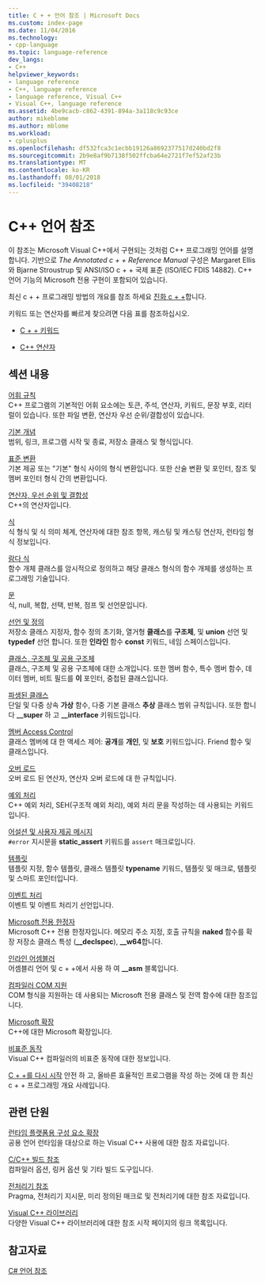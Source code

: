 ```yaml
---
title: C + + 언어 참조 | Microsoft Docs
ms.custom: index-page
ms.date: 11/04/2016
ms.technology:
- cpp-language
ms.topic: language-reference
dev_langs:
- C++
helpviewer_keywords:
- language reference
- C++, language reference
- language reference, Visual C++
- Visual C++, language reference
ms.assetid: 4be9cacb-c862-4391-894a-3a118c9c93ce
author: mikeblome
ms.author: mblome
ms.workload:
- cplusplus
ms.openlocfilehash: df532fca3c1ecbb19126a8692377517d240bd2f8
ms.sourcegitcommit: 2b9e8af9b7138f502ffcba64e2721f7ef52af23b
ms.translationtype: MT
ms.contentlocale: ko-KR
ms.lasthandoff: 08/01/2018
ms.locfileid: "39408218"
---
```

# <a name="c-language-reference"></a>C++ 언어 참조
이 참조는 Microsoft Visual C++에서 구현되는 것처럼 C++ 프로그래밍 언어를 설명합니다. 기반으로 *The Annotated c + + Reference Manual* 구성은 Margaret Ellis와 Bjarne Stroustrup 및 ANSI/ISO c + + 국제 표준 (ISO/IEC FDIS 14882). C++ 언어 기능의 Microsoft 전용 구현이 포함되어 있습니다.  

최신 c + + 프로그래밍 방법의 개요를 참조 하세요 [진화 c + +](welcome-back-to-cpp-modern-cpp.md)합니다.
  
 키워드 또는 연산자를 빠르게 찾으려면 다음 표를 참조하십시오.  
  
-   [C + + 키워드](../cpp/keywords-cpp.md)  
  
-   [C++ 연산자](../cpp/cpp-built-in-operators-precedence-and-associativity.md)  
  
## <a name="in-this-section"></a>섹션 내용  

 [어휘 규칙](../cpp/lexical-conventions.md)  
 C++ 프로그램의 기본적인 어휘 요소에는 토큰, 주석, 연산자, 키워드, 문장 부호, 리터럴이 있습니다. 또한 파일 변환, 연산자 우선 순위/결합성이 있습니다.  
  
 [기본 개념](../cpp/basic-concepts-cpp.md)  
 범위, 링크, 프로그램 시작 및 종료, 저장소 클래스 및 형식입니다.  
  
 [표준 변환](../cpp/standard-conversions.md)  
 기본 제공 또는 "기본" 형식 사이의 형식 변환입니다. 또한 산술 변환 및 포인터, 참조 및 멤버 포인터 형식 간의 변환입니다.  
  
 [연산자, 우선 순위 및 결합성](../cpp/cpp-built-in-operators-precedence-and-associativity.md)  
 C++의 연산자입니다.  
  
 [식](../cpp/expressions-cpp.md)  
 식 형식 및 식 의미 체계, 연산자에 대한 참조 항목, 캐스팅 및 캐스팅 연산자, 런타임 형식 정보입니다.  
  
 [람다 식](../cpp/lambda-expressions-in-cpp.md)  
 함수 개체 클래스를 암시적으로 정의하고 해당 클래스 형식의 함수 개체를 생성하는 프로그래밍 기술입니다.  
  
 [문](../cpp/statements-cpp.md)  
 식, null, 복합, 선택, 반복, 점프 및 선언문입니다.  
  
 [선언 및 정의](declarations-and-definitions-cpp.md)  
 저장소 클래스 지정자, 함수 정의 초기화, 열거형 **클래스**를 **구조체**, 및 **union** 선언 및 **typedef**  선언 합니다. 또한 **인라인** 함수 **const** 키워드, 네임 스페이스입니다.  
  
 [클래스, 구조체 및 공용 구조체](../cpp/classes-and-structs-cpp.md)  
 클래스, 구조체 및 공용 구조체에 대한 소개입니다. 또한 멤버 함수, 특수 멤버 함수, 데이터 멤버, 비트 필드를 **이** 포인터, 중첩된 클래스입니다.  
  
 [파생된 클래스](../cpp/inheritance-cpp.md)  
 단일 및 다중 상속 **가상** 함수, 다중 기본 클래스 **추상** 클래스 범위 규칙입니다. 또한 합니다 **__super** 하 고 **__interface** 키워드입니다.  
  
 [멤버 Access Control](../cpp/member-access-control-cpp.md)  
 클래스 멤버에 대 한 액세스 제어: **공개**를 **개인**, 및 **보호** 키워드입니다. Friend 함수 및 클래스입니다.  
  
 [오버 로드](operator-overloading.md)  
 오버 로드 된 연산자, 연산자 오버 로드에 대 한 규칙입니다.  
  
 [예외 처리](../cpp/exception-handling-in-visual-cpp.md)  
 C++ 예외 처리, SEH(구조적 예외 처리), 예외 처리 문을 작성하는 데 사용되는 키워드입니다.  
  
 [어설션 및 사용자 제공 메시지](../cpp/assertion-and-user-supplied-messages-cpp.md)  
 `#error` 지시문을 **static_assert** 키워드를 `assert` 매크로입니다.  
  
 [템플릿](../cpp/templates-cpp.md)  
 템플릿 지정, 함수 템플릿, 클래스 템플릿 **typename** 키워드, 템플릿 및 매크로, 템플릿 및 스마트 포인터입니다.  
  
 [이벤트 처리](../cpp/event-handling.md)  
 이벤트 및 이벤트 처리기 선언입니다.  
  
 [Microsoft 전용 한정자](../cpp/microsoft-specific-modifiers.md)  
 Microsoft C++ 전용 한정자입니다. 메모리 주소 지정, 호출 규칙을 **naked** 함수를 확장 저장소 클래스 특성 (**__declspec**), **__w64**합니다.  
  
 [인라인 어셈블러](../assembler/inline/inline-assembler.md)  
 어셈블리 언어 및 c + +에서 사용 하 여 **__asm** 블록입니다.  
  
 [컴파일러 COM 지원](../cpp/compiler-com-support.md)  
 COM 형식을 지원하는 데 사용되는 Microsoft 전용 클래스 및 전역 함수에 대한 참조입니다.  
  
 [Microsoft 확장](../cpp/microsoft-extensions.md)  
 C++에 대한 Microsoft 확장입니다.  
  
 [비표준 동작](../cpp/nonstandard-behavior.md)  
 Visual C++ 컴파일러의 비표준 동작에 대한 정보입니다.  

 [C + +를 다시 시작](welcome-back-to-cpp-modern-cpp.md) 안전 하 고, 올바른 효율적인 프로그램을 작성 하는 것에 대 한 최신 c + + 프로그래밍 개요 사례입니다.
  
## <a name="related-sections"></a>관련 단원  
 [런타임 플랫폼용 구성 요소 확장](../windows/component-extensions-for-runtime-platforms.md)  
 공용 언어 런타임을 대상으로 하는 Visual C++ 사용에 대한 참조 자료입니다.  
  
 [C/C++ 빌드 참조](../build/reference/c-cpp-building-reference.md)  
 컴파일러 옵션, 링커 옵션 및 기타 빌드 도구입니다.  
  
 [ 전처리기 참조](../preprocessor/c-cpp-preprocessor-reference.md)  
 Pragma, 전처리기 지시문, 미리 정의된 매크로 및 전처리기에 대한 참조 자료입니다.  
  
 [Visual C++ 라이브러리](../standard-library/cpp-standard-library-reference.md)  
 다양한 Visual C++ 라이브러리에 대한 참조 시작 페이지의 링크 목록입니다.  
  
## <a name="see-also"></a>참고자료  
 [C# 언어 참조](../c-language/c-language-reference.md)